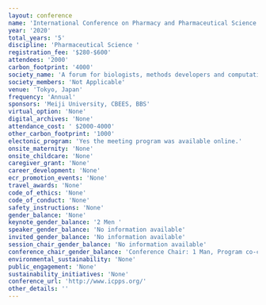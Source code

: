 ```yaml
---
layout: conference 
name: 'International Conference on Pharmacy and Pharmaceutical Science '
year: '2020'
total_years: '5'
discipline: 'Pharmaceutical Science '
registration_fee: '$280-$600'
attendees: '2000'
carbon_footprint: '4000'
society_name: 'A forum for biologists, methods developers and computational modellers interested in understanding biology at single cell resolution'
society_members: 'Not Applicable'
venue: 'Tokyo, Japan'
frequency: 'Annual'
sponsors: 'Meiji University, CBEES, BBS'
virtual_option: 'None'
digital_archives: 'None'
attendance_cost: ' $2000-4000'
other_carbon_footprint: '1000'
electonic_program: 'Yes the meeting program was available online.'
onsite_maternity: 'None'
onsite_childcare: 'None'
caregiver_grant: 'None'
career_development: 'None'
ecr_promotion_events: 'None'
travel_awards: 'None'
code_of_ethics: 'None'
code_of_conduct: 'None'
safety_instructions: 'None'
gender_balance: 'None'
keynote_gender_balance: '2 Men '
speaker_gender_balance: 'No information available'
invited_gender_balance: 'No information available'
session_chair_gender_balance: 'No information available'
conference_chair_gender_balance: 'Conference Chair: 1 Man, Program co-chairs: 2 Men, 1 Woman, Local organizing committee chair: 1Man'
environmental_sustainability: 'None'
public_engagement: 'None'
sustainability_initiatives: 'None'
conference_url: 'http://www.icpps.org/'
other_details: ''
---
```

